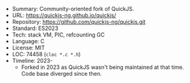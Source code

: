 * Summary:    Community-oriented fork of QuickJS.
* URL:        https://quickjs-ng.github.io/quickjs/
* Repository: https://github.com/quickjs-ng/quickjs.git
* Standard:   ES2023
* Tech:       stack VM, PIC, refcounting GC
* Language:   C
* License:    MIT
* LOC:        74458 (`cloc *.c *.h`)
* Timeline: 2023-
   * Forked in 2023 as QuickJS wasn't being maintained at that time. Code base diverged since then.
